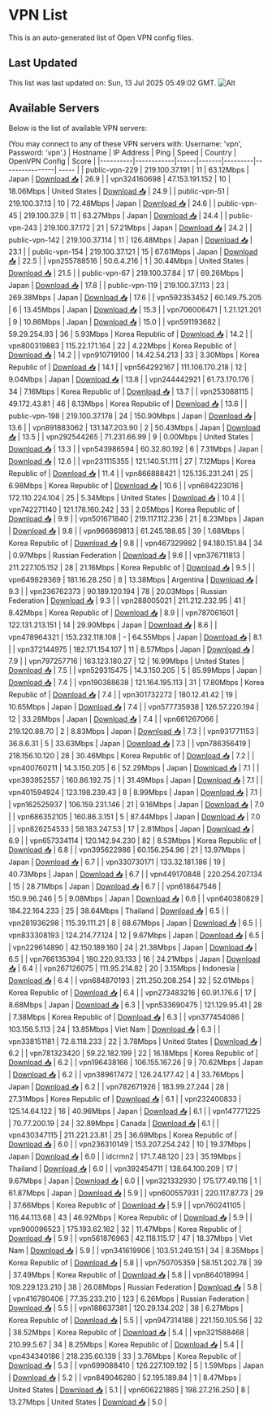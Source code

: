 # VPN List

This is an auto-generated list of Open VPN config files.

## Last Updated

This list was last updated on: Sun, 13 Jul 2025 05:49:02 GMT.
![Alt](https://repobeats.axiom.co/api/embed/186b98318ef1479477931607c1ad7d823f12451f.svg "Repobeats analytics image")

## Available Servers

Below is the list of available VPN servers:

(You may connect to any of these VPN servers with: Username: 'vpn', Password: 'vpn'.)
| Hostname | IP Address | Ping | Speed | Country | OpenVPN Config | Score |
|----------|------------|------|-------|---------|----------------| ----- |
| public-vpn-229 | 219.100.37.191 | 11 | 63.12Mbps | Japan | [Download 📥](./configs/server_0_JP.ovpn) | 26.9 |
| vpn324160698 | 47.153.191.152 | 10 | 18.06Mbps | United States | [Download 📥](./configs/server_1_US.ovpn) | 24.9 |
| public-vpn-51 | 219.100.37.13 | 10 | 72.48Mbps | Japan | [Download 📥](./configs/server_2_JP.ovpn) | 24.6 |
| public-vpn-45 | 219.100.37.9 | 11 | 63.27Mbps | Japan | [Download 📥](./configs/server_3_JP.ovpn) | 24.4 |
| public-vpn-243 | 219.100.37.172 | 21 | 57.21Mbps | Japan | [Download 📥](./configs/server_4_JP.ovpn) | 24.2 |
| public-vpn-142 | 219.100.37.114 | 11 | 126.48Mbps | Japan | [Download 📥](./configs/server_5_JP.ovpn) | 23.1 |
| public-vpn-154 | 219.100.37.121 | 15 | 67.61Mbps | Japan | [Download 📥](./configs/server_6_JP.ovpn) | 22.5 |
| vpn255788516 | 50.6.4.216 | 1 | 30.44Mbps | United States | [Download 📥](./configs/server_7_US.ovpn) | 21.5 |
| public-vpn-67 | 219.100.37.84 | 17 | 69.26Mbps | Japan | [Download 📥](./configs/server_8_JP.ovpn) | 17.8 |
| public-vpn-119 | 219.100.37.113 | 23 | 269.38Mbps | Japan | [Download 📥](./configs/server_9_JP.ovpn) | 17.6 |
| vpn592353452 | 60.149.75.205 | 6 | 13.45Mbps | Japan | [Download 📥](./configs/server_10_JP.ovpn) | 15.3 |
| vpn706006471 | 1.21.121.201 | 9 | 10.86Mbps | Japan | [Download 📥](./configs/server_11_JP.ovpn) | 15.0 |
| vpn591193682 | 59.29.254.93 | 36 | 5.93Mbps | Korea Republic of | [Download 📥](./configs/server_12_KR.ovpn) | 14.2 |
| vpn800319883 | 115.22.171.164 | 22 | 4.22Mbps | Korea Republic of | [Download 📥](./configs/server_13_KR.ovpn) | 14.2 |
| vpn910719100 | 14.42.54.213 | 33 | 3.30Mbps | Korea Republic of | [Download 📥](./configs/server_14_KR.ovpn) | 14.1 |
| vpn564292167 | 111.106.170.218 | 12 | 9.04Mbps | Japan | [Download 📥](./configs/server_15_JP.ovpn) | 13.8 |
| vpn244442921 | 61.73.170.176 | 34 | 7.16Mbps | Korea Republic of | [Download 📥](./configs/server_16_KR.ovpn) | 13.7 |
| vpn253088115 | 49.172.43.81 | 46 | 8.13Mbps | Korea Republic of | [Download 📥](./configs/server_17_KR.ovpn) | 13.6 |
| public-vpn-198 | 219.100.37.178 | 24 | 150.90Mbps | Japan | [Download 📥](./configs/server_18_JP.ovpn) | 13.6 |
| vpn891883062 | 131.147.203.90 | 2 | 50.43Mbps | Japan | [Download 📥](./configs/server_19_JP.ovpn) | 13.5 |
| vpn292544265 | 71.231.66.99 | 9 | 0.00Mbps | United States | [Download 📥](./configs/server_20_US.ovpn) | 13.3 |
| vpn543986594 | 60.32.80.192 | 6 | 7.31Mbps | Japan | [Download 📥](./configs/server_21_JP.ovpn) | 12.6 |
| vpn231115355 | 121.140.51.111 | 27 | 7.12Mbps | Korea Republic of | [Download 📥](./configs/server_22_KR.ovpn) | 11.4 |
| vpn866888421 | 125.135.231.241 | 25 | 6.98Mbps | Korea Republic of | [Download 📥](./configs/server_23_KR.ovpn) | 10.6 |
| vpn684223016 | 172.110.224.104 | 25 | 5.34Mbps | United States | [Download 📥](./configs/server_24_US.ovpn) | 10.4 |
| vpn742271140 | 121.178.160.242 | 33 | 2.05Mbps | Korea Republic of | [Download 📥](./configs/server_25_KR.ovpn) | 9.9 |
| vpn501671840 | 219.117.112.236 | 21 | 8.23Mbps | Japan | [Download 📥](./configs/server_26_JP.ovpn) | 9.8 |
| vpn966869813 | 61.245.188.65 | 39 | 1.68Mbps | Korea Republic of | [Download 📥](./configs/server_27_KR.ovpn) | 9.8 |
| vpn467329982 | 94.180.151.84 | 34 | 0.97Mbps | Russian Federation | [Download 📥](./configs/server_28_RU.ovpn) | 9.6 |
| vpn376711813 | 211.227.105.152 | 28 | 21.16Mbps | Korea Republic of | [Download 📥](./configs/server_29_KR.ovpn) | 9.5 |
| vpn649829369 | 181.16.28.250 | 8 | 13.38Mbps | Argentina | [Download 📥](./configs/server_30_AR.ovpn) | 9.3 |
| vpn236762373 | 90.189.120.194 | 78 | 20.03Mbps | Russian Federation | [Download 📥](./configs/server_31_RU.ovpn) | 9.3 |
| vpn288005021 | 211.212.232.95 | 41 | 8.42Mbps | Korea Republic of | [Download 📥](./configs/server_32_KR.ovpn) | 8.9 |
| vpn787061601 | 122.131.213.151 | 14 | 29.90Mbps | Japan | [Download 📥](./configs/server_33_JP.ovpn) | 8.6 |
| vpn478964321 | 153.232.118.108 | - | 64.55Mbps | Japan | [Download 📥](./configs/server_34_JP.ovpn) | 8.1 |
| vpn372144975 | 182.171.154.107 | 11 | 8.57Mbps | Japan | [Download 📥](./configs/server_35_JP.ovpn) | 7.9 |
| vpn797257716 | 163.123.180.27 | 12 | 16.99Mbps | United States | [Download 📥](./configs/server_36_US.ovpn) | 7.5 |
| vpn529315475 | 14.3.150.205 | 5 | 85.99Mbps | Japan | [Download 📥](./configs/server_37_JP.ovpn) | 7.4 |
| vpn190388638 | 121.164.195.113 | 31 | 17.80Mbps | Korea Republic of | [Download 📥](./configs/server_38_KR.ovpn) | 7.4 |
| vpn301732272 | 180.12.41.42 | 19 | 10.65Mbps | Japan | [Download 📥](./configs/server_39_JP.ovpn) | 7.4 |
| vpn577735938 | 126.57.220.194 | 12 | 33.28Mbps | Japan | [Download 📥](./configs/server_40_JP.ovpn) | 7.4 |
| vpn661267066 | 219.120.88.70 | 2 | 8.83Mbps | Japan | [Download 📥](./configs/server_41_JP.ovpn) | 7.3 |
| vpn931771153 | 36.8.6.31 | 5 | 33.63Mbps | Japan | [Download 📥](./configs/server_42_JP.ovpn) | 7.3 |
| vpn786356419 | 218.156.10.120 | 28 | 30.46Mbps | Korea Republic of | [Download 📥](./configs/server_43_KR.ovpn) | 7.2 |
| vpn400760211 | 14.3.150.205 | 6 | 52.29Mbps | Japan | [Download 📥](./configs/server_44_JP.ovpn) | 7.1 |
| vpn393952557 | 160.86.192.75 | 1 | 31.49Mbps | Japan | [Download 📥](./configs/server_45_JP.ovpn) | 7.1 |
| vpn401594924 | 123.198.239.43 | 8 | 8.99Mbps | Japan | [Download 📥](./configs/server_46_JP.ovpn) | 7.1 |
| vpn162525937 | 106.159.231.146 | 21 | 9.16Mbps | Japan | [Download 📥](./configs/server_47_JP.ovpn) | 7.0 |
| vpn686352105 | 160.86.3.151 | 5 | 87.44Mbps | Japan | [Download 📥](./configs/server_48_JP.ovpn) | 7.0 |
| vpn826254533 | 58.183.247.53 | 17 | 2.81Mbps | Japan | [Download 📥](./configs/server_49_JP.ovpn) | 6.9 |
| vpn657334114 | 120.142.94.230 | 82 | 8.53Mbps | Korea Republic of | [Download 📥](./configs/server_50_KR.ovpn) | 6.8 |
| vpn395622986 | 60.156.254.96 | 21 | 13.97Mbps | Japan | [Download 📥](./configs/server_51_JP.ovpn) | 6.7 |
| vpn330730171 | 133.32.181.186 | 19 | 40.73Mbps | Japan | [Download 📥](./configs/server_52_JP.ovpn) | 6.7 |
| vpn449170848 | 220.254.207.134 | 15 | 28.71Mbps | Japan | [Download 📥](./configs/server_53_JP.ovpn) | 6.7 |
| vpn618647546 | 150.9.96.246 | 5 | 9.08Mbps | Japan | [Download 📥](./configs/server_54_JP.ovpn) | 6.6 |
| vpn640380829 | 184.22.164.233 | 25 | 38.64Mbps | Thailand | [Download 📥](./configs/server_55_TH.ovpn) | 6.5 |
| vpn281936298 | 115.39.111.21 | 8 | 68.67Mbps | Japan | [Download 📥](./configs/server_56_JP.ovpn) | 6.5 |
| vpn833308193 | 124.214.77.124 | 12 | 9.67Mbps | Japan | [Download 📥](./configs/server_57_JP.ovpn) | 6.5 |
| vpn229614890 | 42.150.189.160 | 24 | 21.38Mbps | Japan | [Download 📥](./configs/server_58_JP.ovpn) | 6.5 |
| vpn766135394 | 180.220.93.133 | 16 | 24.21Mbps | Japan | [Download 📥](./configs/server_59_JP.ovpn) | 6.4 |
| vpn267126075 | 111.95.214.82 | 20 | 3.15Mbps | Indonesia | [Download 📥](./configs/server_60_ID.ovpn) | 6.4 |
| vpn684870193 | 211.250.208.254 | 32 | 52.01Mbps | Korea Republic of | [Download 📥](./configs/server_61_KR.ovpn) | 6.4 |
| vpn273483216 | 60.91.176.6 | 17 | 8.68Mbps | Japan | [Download 📥](./configs/server_62_JP.ovpn) | 6.3 |
| vpn533690475 | 121.129.95.41 | 28 | 7.38Mbps | Korea Republic of | [Download 📥](./configs/server_63_KR.ovpn) | 6.3 |
| vpn377454086 | 103.156.5.113 | 24 | 13.85Mbps | Viet Nam | [Download 📥](./configs/server_64_VN.ovpn) | 6.3 |
| vpn338151181 | 72.8.118.233 | 22 | 3.78Mbps | United States | [Download 📥](./configs/server_65_US.ovpn) | 6.2 |
| vpn781323420 | 59.22.182.199 | 22 | 16.18Mbps | Korea Republic of | [Download 📥](./configs/server_66_KR.ovpn) | 6.2 |
| vpn196438166 | 106.155.167.26 | 9 | 70.62Mbps | Japan | [Download 📥](./configs/server_67_JP.ovpn) | 6.2 |
| vpn389617472 | 126.24.177.42 | 4 | 33.76Mbps | Japan | [Download 📥](./configs/server_68_JP.ovpn) | 6.2 |
| vpn782671926 | 183.99.27.244 | 28 | 27.31Mbps | Korea Republic of | [Download 📥](./configs/server_69_KR.ovpn) | 6.1 |
| vpn232400833 | 125.14.64.122 | 16 | 40.96Mbps | Japan | [Download 📥](./configs/server_70_JP.ovpn) | 6.1 |
| vpn147771225 | 70.77.200.19 | 24 | 32.89Mbps | Canada | [Download 📥](./configs/server_71_CA.ovpn) | 6.1 |
| vpn430347115 | 211.221.23.81 | 25 | 36.69Mbps | Korea Republic of | [Download 📥](./configs/server_72_KR.ovpn) | 6.0 |
| vpn236310149 | 153.207.254.242 | 10 | 19.37Mbps | Japan | [Download 📥](./configs/server_73_JP.ovpn) | 6.0 |
| idcrmn2 | 171.7.48.120 | 23 | 35.19Mbps | Thailand | [Download 📥](./configs/server_74_TH.ovpn) | 6.0 |
| vpn392454711 | 138.64.100.209 | 17 | 9.67Mbps | Japan | [Download 📥](./configs/server_75_JP.ovpn) | 6.0 |
| vpn321332930 | 175.177.49.116 | 1 | 61.87Mbps | Japan | [Download 📥](./configs/server_76_JP.ovpn) | 5.9 |
| vpn600557931 | 220.117.87.73 | 29 | 37.66Mbps | Korea Republic of | [Download 📥](./configs/server_77_KR.ovpn) | 5.9 |
| vpn760241105 | 116.44.113.68 | 43 | 46.92Mbps | Korea Republic of | [Download 📥](./configs/server_78_KR.ovpn) | 5.9 |
| vpn900096523 | 175.193.62.162 | 32 | 11.47Mbps | Korea Republic of | [Download 📥](./configs/server_79_KR.ovpn) | 5.9 |
| vpn561876963 | 42.118.115.17 | 47 | 18.37Mbps | Viet Nam | [Download 📥](./configs/server_80_VN.ovpn) | 5.9 |
| vpn341619906 | 103.51.249.151 | 34 | 8.35Mbps | Korea Republic of | [Download 📥](./configs/server_81_KR.ovpn) | 5.8 |
| vpn750705359 | 58.151.202.78 | 39 | 37.49Mbps | Korea Republic of | [Download 📥](./configs/server_82_KR.ovpn) | 5.8 |
| vpn864018994 | 109.229.123.210 | 38 | 26.08Mbps | Russian Federation | [Download 📥](./configs/server_83_RU.ovpn) | 5.8 |
| vpn416780406 | 77.35.233.210 | 123 | 6.26Mbps | Russian Federation | [Download 📥](./configs/server_84_RU.ovpn) | 5.5 |
| vpn188637381 | 120.29.134.202 | 38 | 6.27Mbps | Korea Republic of | [Download 📥](./configs/server_85_KR.ovpn) | 5.5 |
| vpn947314188 | 221.150.105.56 | 32 | 38.52Mbps | Korea Republic of | [Download 📥](./configs/server_86_KR.ovpn) | 5.4 |
| vpn321588468 | 210.99.5.67 | 34 | 8.25Mbps | Korea Republic of | [Download 📥](./configs/server_87_KR.ovpn) | 5.4 |
| vpn434340186 | 218.235.60.139 | 33 | 3.76Mbps | Korea Republic of | [Download 📥](./configs/server_88_KR.ovpn) | 5.3 |
| vpn699088410 | 126.227.109.192 | 5 | 1.59Mbps | Japan | [Download 📥](./configs/server_89_JP.ovpn) | 5.2 |
| vpn849046280 | 52.195.189.84 | 1 | 8.47Mbps | United States | [Download 📥](./configs/server_90_US.ovpn) | 5.1 |
| vpn606221885 | 198.27.216.250 | 8 | 13.27Mbps | United States | [Download 📥](./configs/server_91_US.ovpn) | 5.0 |
